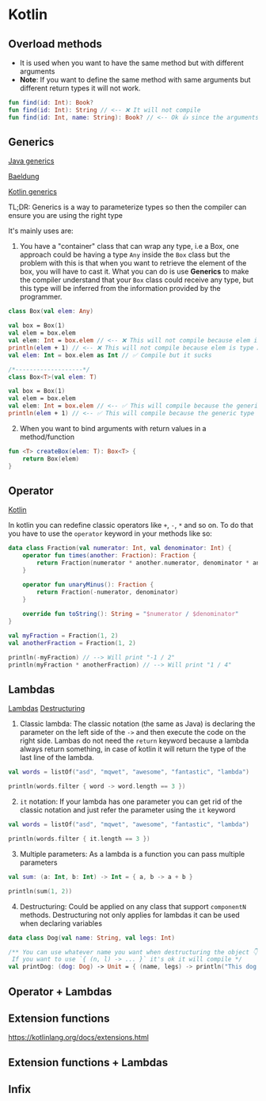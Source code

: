 # Kotlin
## Overload methods
* It is used when you want to have the same method but with different arguments
* **Note**: If you want to define the same method with same arguments but different return types
it will not work.
```kotlin
fun find(id: Int): Book?
fun find(id: Int): String // <-- ❌ It will not compile
fun find(id: Int, name: String): Book? // <-- Ok 👍 since the arguments are different
```

## Generics
[Java generics](https://docs.oracle.com/javase/tutorial/java/generics/types.html)

[Baeldung](https://www.baeldung.com/java-generics#:~:text=Java%20Generics%20is%20a%20powerful,extra%20overhead%20to%20our%20applications.)

[Kotlin generics](https://kotlinlang.org/docs/generics.html)

TL;DR: Generics is a way to parameterize types so then the compiler can ensure
you are using the right type

It's mainly uses are:
1. You have a "container" class that can wrap any type, i.e a Box, one approach
could be having a type `Any` inside the `Box` class but the problem with this is that
when you want to retrieve the element of the box, you will have to cast it.
What you can do is use **Generics** to make the compiler understand that your `Box` class
could receive any type, but this type will be inferred from the information provided by the programmer. 
```kotlin
class Box(val elem: Any)

val box = Box(1)
val elem = box.elem
val elem: Int = box.elem // <-- ❌ This will not compile because elem is type Any 
println(elem + 1) // <-- ❌ This will not compile because elem is type Any
val elem: Int = box.elem as Int // ✅ Compile but it sucks

/*-------------------*/
class Box<T>(val elem: T)

val box = Box(1)
val elem = box.elem
val elem: Int = box.elem // <-- ✅ This will compile because the generic type T was parameterized to Int✅ This will compile because the generic type T was parameterized to Int✅ This will compile because the generic type T was parameterized to Int 
println(elem + 1) // <-- ✅ This will compile because the generic type T was parameterized to Int✅ This will compile because the generic type T was parameterized to Int✅ This will compile because the generic type T was parameterized to Int
```
2. When you want to bind arguments with return values in a method/function
```kotlin
fun <T> createBox(elem: T): Box<T> {
    return Box(elem)
}
```

## Operator
[Kotlin](https://kotlinlang.org/docs/operator-overloading.html)

In kotlin you can redefine classic operators like `+`, `-`, `*` and so on.
To do that you have to use the `operator` keyword in your methods like so:

```kotlin
data class Fraction(val numerator: Int, val denominator: Int) {
    operator fun times(another: Fraction): Fraction {
        return Fraction(numerator * another.numerator, denominator * another.denominator)
    }

    operator fun unaryMinus(): Fraction {
        return Fraction(-numerator, denominator)
    }
    
    override fun toString(): String = "$numerator / $denominator"
}

val myFraction = Fraction(1, 2)
val anotherFraction = Fraction(1, 2)

println(-myFraction) // --> Will print "-1 / 2"
println(myFraction * anotherFraction) // --> Will print "1 / 4"
```

## Lambdas
[Lambdas](https://kotlinlang.org/docs/lambdas.html#instantiating-a-function-type)
[Destructuring](https://kotlinlang.org/docs/destructuring-declarations.html)

1. Classic lambda: The classic notation (the same as Java) is declaring
the parameter on the left side of the `->` and then execute the code on the right side.
Lambas do not need the `return` keyword because a lambda always return something, in case of kotlin
it will return the type of the last line of the lambda. 
```kotlin
val words = listOf("asd", "mqwet", "awesome", "fantastic", "lambda")

println(words.filter { word -> word.length == 3 })
```
2. `it` notation: If your lambda has one parameter you can get rid of the classic notation
and just refer the parameter using the `it` keyword
```kotlin
val words = listOf("asd", "mqwet", "awesome", "fantastic", "lambda")

println(words.filter { it.length == 3 })
```
3. Multiple parameters: As a lambda is a function you can pass multiple parameters
```kotlin
val sum: (a: Int, b: Int) -> Int = { a, b -> a + b }

println(sum(1, 2))
```
4. Destructuring: Could be applied on any class that support `componentN` methods. Destructuring not only applies
for lambdas it can be used when declaring variables
```kotlin
data class Dog(val name: String, val legs: Int)

/** You can use whatever name you want when destructuring the object 👇
 If you want to use `{ (n, l) -> ... }` it's ok it will compile */
val printDog: (dog: Dog) -> Unit = { (name, legs) -> println("This dog is $name and have $legs legs") }
```
## Operator + Lambdas
## Extension functions
https://kotlinlang.org/docs/extensions.html
## Extension functions + Lambdas
## Infix
